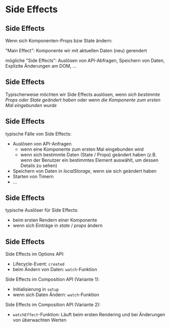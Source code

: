 # Side Effects

## Side Effects

Wenn sich Komponenten-Props bzw State ändern:

"Main Effect": Komponente wir mit aktuellen Daten (neu) gerendert

mögliche "Side Effects": Auslösen von API-Abfragen, Speichern von Daten, Explizite Änderungen am DOM, ...

## Side Effects

Typischerweise möchten wir Side Effects auslösen, wenn _sich bestimmte Props oder State geändert haben_ oder wenn _die Komponente zum ersten Mal eingebunden wurde_

## Side Effects

typische Fälle von Side Effects:

- Auslösen von API-Anfragen
  - wenn eine Komponente zum ersten Mal eingebunden wird
  - wenn sich bestimmte Daten (State / Props) geändert haben (z.B. wenn der Benutzer ein bestimmtes Element auswählt, um dessen Details zu sehen)
- Speichern von Daten in _localStorage_, wenn sie sich geändert haben
- Starten von Timern
- ...

## Side Effects

typische Auslöser für Side Effects:

- beim ersten Rendern einer Komponente
- wenn sich Einträge in _state_ / _props_ ändern

## Side Effects

Side Effects im Options API:

- Lifecycle-Event: `created`
- beim Ändern von Daten: `watch`-Funktion

Side Effects im Composition API (Variante 1):

- Initialisierung in `setup`
- wenn sich Daten Ändern: `watch`-Funktion

Side Effects im Composition API (Variante 2):

- `watchEffect`-Funktion: Läuft beim ersten Rendering und bei Änderungen von überwachten Werten
